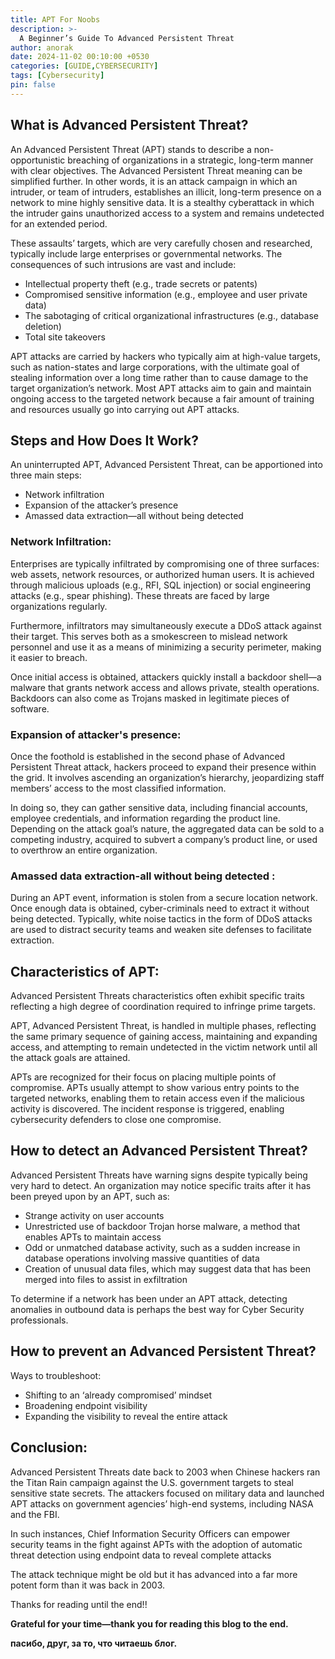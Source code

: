 ```yaml
---
title: APT For Noobs
description: >-
  A Beginner’s Guide To Advanced Persistent Threat
author: anorak
date: 2024-11-02 00:10:00 +0530
categories: [GUIDE,CYBERSECURITY]
tags: [Cybersecurity]
pin: false
---
```


## What is Advanced Persistent Threat?

An Advanced Persistent Threat (APT) stands to describe a non-opportunistic breaching of organizations in a strategic, long-term manner with clear objectives. The Advanced Persistent Threat meaning can be simplified further. In other words, it is an attack campaign in which an intruder, or team of intruders, establishes an illicit, long-term presence on a network to mine highly sensitive data. It is a stealthy cyberattack in which the intruder gains unauthorized access to a system and remains undetected for an extended period. 

These assaults’ targets, which are very carefully chosen and researched, typically include large enterprises or governmental networks. The consequences of such intrusions are vast and include:

-    Intellectual property theft (e.g., trade secrets or patents)
 -   Compromised sensitive information (e.g., employee and user private data)
  -  The sabotaging of critical organizational infrastructures (e.g., database deletion)
   - Total site takeovers

APT attacks are carried by hackers who typically aim at high-value targets, such as nation-states and large corporations, with the ultimate goal of stealing information over a long time rather than to cause damage to the target organization’s network. Most APT attacks aim to gain and maintain ongoing access to the targeted network because a fair amount of training and resources usually go into carrying out APT attacks. 


##  Steps and How Does It Work?

An uninterrupted APT, Advanced Persistent Threat, can be apportioned into three main steps:

   - Network infiltration
  - Expansion of the attacker’s presence
   - Amassed data extraction—all without being detected

### Network Infiltration:

   Enterprises are typically infiltrated by compromising one of three surfaces: web assets, network resources, or authorized human users. It is achieved through malicious uploads (e.g., RFI, SQL injection) or social engineering attacks (e.g., spear phishing). These threats are faced by large organizations regularly.

Furthermore, infiltrators may simultaneously execute a DDoS attack against their target. This serves both as a smokescreen to mislead network personnel and use it as a means of minimizing a security perimeter, making it easier to breach.

Once initial access is obtained, attackers quickly install a backdoor shell—a malware that grants network access and allows private, stealth operations. Backdoors can also come as Trojans masked in legitimate pieces of software.

### Expansion of attacker's presence:
   Once the foothold is established in the second phase of Advanced Persistent Threat attack, hackers proceed to expand their presence within the grid. It involves ascending an organization’s hierarchy, jeopardizing staff members’ access to the most classified information.

In doing so, they can gather sensitive data, including financial accounts, employee credentials, and information regarding the product line. Depending on the attack goal’s nature, the aggregated data can be sold to a competing industry, acquired to subvert a company’s product line, or used to overthrow an entire organization.

### Amassed data extraction-all without being detected :

During an APT event, information is stolen from a secure location network. Once enough data is obtained, cyber-criminals need to extract it without being detected. Typically, white noise tactics in the form of DDoS attacks are used to distract security teams and weaken site defenses to facilitate extraction.


## Characteristics of APT:

Advanced Persistent Threats characteristics often exhibit specific traits reflecting a high degree of coordination required to infringe prime targets.

APT, Advanced Persistent Threat, is handled in multiple phases, reflecting the same primary sequence of gaining access, maintaining and expanding access, and attempting to remain undetected in the victim network until all the attack goals are attained.

APTs are recognized for their focus on placing multiple points of compromise. APTs usually attempt to show various entry points to the targeted networks, enabling them to retain access even if the malicious activity is discovered. The incident response is triggered, enabling cybersecurity defenders to close one compromise.

## How to detect an Advanced Persistent Threat?

Advanced Persistent Threats have warning signs despite typically being very hard to detect. An organization may notice specific traits after it has been preyed upon by an APT, such as:

  -  Strange activity on user accounts
  -  Unrestricted use of backdoor Trojan horse malware, a method that enables APTs to maintain access
  -  Odd or unmatched database activity, such as a sudden increase in database operations involving massive quantities of data
  -  Creation of unusual data files, which may suggest data that has been merged into files to assist in exfiltration

To determine if a network has been under an APT attack, detecting anomalies in outbound data is perhaps the best way for Cyber Security professionals.

## How to prevent an Advanced Persistent Threat?

Ways to troubleshoot:

  -  Shifting to an ‘already compromised’ mindset
  -  Broadening endpoint visibility
  -  Expanding the visibility to reveal the entire attack


## Conclusion:
Advanced Persistent Threats date back to 2003 when Chinese hackers ran the Titan Rain campaign against the U.S. government targets to steal sensitive state secrets. The attackers focused on military data and launched APT attacks on government agencies’ high-end systems, including NASA and the FBI. 

In such instances, Chief Information Security Officers can empower security teams in the fight against APTs with the adoption of automatic threat detection using endpoint data to reveal complete attacks

The attack technique might be old but it has advanced into a far more potent form than it was back in 2003.

Thanks for reading until the end!!

**Grateful for your time—thank you for reading this blog to the end.**

**пасибо, друг, за то, что читаешь блог.**

